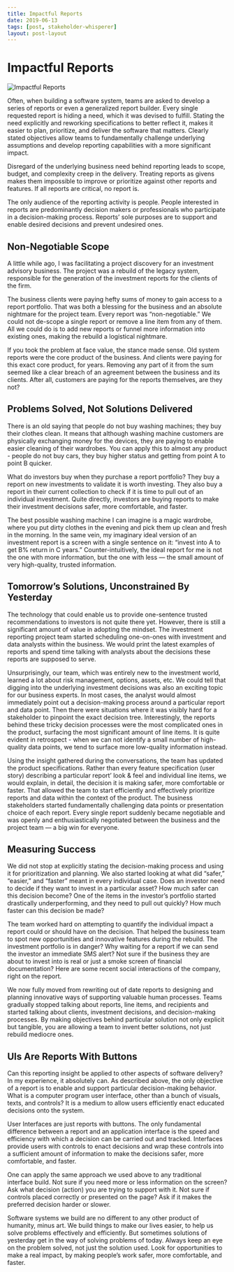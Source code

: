 ```yaml
---
title: Impactful Reports
date: 2019-06-13
tags: [post, stakeholder-whisperer]
layout: post-layout
---
```


# Impactful Reports

<img style="margin-left: auto; margin-right: auto;"
src="/assets/images/impactful-reports.png"
alt="Impactful Reports">

Often, when building a software system, teams are asked to develop a series of reports or even a
generalized report builder. Every single requested report is hiding a need, which it was devised
to fulfill. Stating the need explicitly and reworking specifications to better reflect it, makes
it easier to plan, prioritize, and deliver the software that matters. Clearly stated objectives
allow teams to fundamentally challenge underlying assumptions and develop reporting capabilities
with a more significant impact.

Disregard of the underlying business need behind reporting leads to scope, budget, and complexity
creep in the delivery. Treating reports as givens makes them impossible to improve or prioritize
against other reports and features. If all reports are critical, no report is.

The only audience of the reporting activity is people. People interested in reports are
predominantly decision makers or professionals who participate in a decision-making process.
Reports’ sole purposes are to support and enable desired decisions and prevent undesired ones.

## Non-Negotiable Scope

A little while ago, I was facilitating a project discovery for an investment advisory business.
The project was a rebuild of the legacy system, responsible for the generation of the investment
reports for the clients of the firm.

The business clients were paying hefty sums of money to gain access to a report portfolio. That
was both a blessing for the business and an absolute nightmare for the project team. Every report
was “non-negotiable.” We could not de-scope a single report or remove a line item from any of
them. All we could do is to add new reports or funnel more information into existing ones, making
the rebuild a logistical nightmare.

If you took the problem at face value, the stance made sense. Old system reports were the core
product of the business. And clients were paying for this exact core product, for years. Removing
any part of it from the sum seemed like a clear breach of an agreement between the business and
its clients. After all, customers are paying for the reports themselves, are they not?

## Problems Solved, Not Solutions Delivered

There is an old saying that people do not buy washing machines; they buy their clothes clean. It
means that although washing machine customers are physically exchanging money for the devices,
they are paying to enable easier cleaning of their wardrobes. You can apply this to almost any
product - people do not buy cars, they buy higher status and getting from point A to point B
quicker.

What do investors buy when they purchase a report portfolio? They buy a report on new investments
to validate it is worth investing. They also buy a report in their current collection to check if
it is time to pull out of an individual investment. Quite directly, investors are buying reports
to make their investment decisions safer, more comfortable, and faster.

The best possible washing machine I can imagine is a magic wardrobe, where you put dirty clothes
in the evening and pick them up clean and fresh in the morning. In the same vein, my imaginary
ideal version of an investment report is a screen with a single sentence on it: “invest into A to
get B% return in C years.” Counter-intuitively, the ideal report for me is not the one with more
information, but the one with less — the small amount of very high-quality, trusted information.

## Tomorrow’s Solutions, Unconstrained By Yesterday

The technology that could enable us to provide one-sentence trusted recommendations to investors
is not quite there yet. However, there is still a significant amount of value in adopting the
mindset. The investment reporting project team started scheduling one-on-ones with investment and
data analysts within the business. We would print the latest examples of reports and spend time
talking with analysts about the decisions these reports are supposed to serve.

Unsurprisingly, our team, which was entirely new to the investment world, learned a lot about risk
management, options, assets, etc. We could tell that digging into the underlying investment
decisions was also an exciting topic for our business experts. In most cases, the analyst would
almost immediately point out a decision-making process around a particular report and data point.
Then there were situations where it was visibly hard for a stakeholder to pinpoint the exact
decision tree. Interestingly, the reports behind these tricky decision processes were the most
complicated ones in the product, surfacing the most significant amount of line items. It is quite
evident in retrospect - when we can not identify a small number of high-quality data points, we
tend to surface more low-quality information instead.

Using the insight gathered during the conversations, the team has updated the product
specifications. Rather than every feature specification (user story) describing a particular
report’ look & feel and individual line items, we would explain, in detail, the decision it is
making safer, more comfortable or faster. That allowed the team to start efficiently and
effectively prioritize reports and data within the context of the product. The business
stakeholders started fundamentally challenging data points or presentation choice of each report.
Every single report suddenly became negotiable and was openly and enthusiastically negotiated
between the business and the project team — a big win for everyone.

## Measuring Success

We did not stop at explicitly stating the decision-making process and using it for prioritization
and planning. We also started looking at what did “safer,” “easier,” and “faster” meant in every
individual case. Does an investor need to decide if they want to invest in a particular asset? How
much safer can this decision become? One of the items in the investor’s portfolio started
drastically underperforming, and they need to pull out quickly? How much faster can this decision
be made?

The team worked hard on attempting to quantify the individual impact a report could or should have
on the decision. That helped the business team to spot new opportunities and innovative features
during the rebuild. The investment portfolio is in danger? Why waiting for a report if we can send
the investor an immediate SMS alert? Not sure if the business they are about to invest into is
real or just a smoke screen of financial documentation? Here are some recent social interactions
of the company, right on the report.

We now fully moved from rewriting out of date reports to designing and planning innovative ways of
supporting valuable human processes. Teams gradually stopped talking about reports, line items,
and recipients and started talking about clients, investment decisions, and decision-making
processes. By making objectives behind particular solution not only explicit but tangible, you are
allowing a team to invent better solutions, not just rebuild mediocre ones.

## UIs Are Reports With Buttons

Can this reporting insight be applied to other aspects of software delivery? In my experience, it
absolutely can. As described above, the only objective of a report is to enable and support
particular decision-making behavior. What is a computer program user interface, other than a bunch
of visuals, texts, and controls? It is a medium to allow users efficiently enact educated
decisions onto the system.

User Interfaces are just reports with buttons. The only fundamental difference between a report
and an application interface is the speed and efficiency with which a decision can be carried out
and tracked. Interfaces provide users with controls to enact decisions and wrap these controls
into a sufficient amount of information to make the decisions safer, more comfortable, and faster.

One can apply the same approach we used above to any traditional interface build. Not sure if you
need more or less information on the screen? Ask what decision (action) you are trying to support
with it. Not sure if controls placed correctly or presented on the page? Ask if it makes the
preferred decision harder or slower.

Software systems we build are no different to any other product of humanity, minus art. We build
things to make our lives easier, to help us solve problems effectively and efficiently. But
sometimes solutions of yesterday get in the way of solving problems of today. Always keep an eye
on the problem solved, not just the solution used. Look for opportunities to make a real impact,
by making people’s work safer, more comfortable, and faster.
